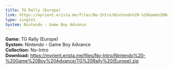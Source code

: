 ```yaml
---
title: TG Rally (Europe)
link: https://myrient.erista.me/files/No-Intro/Nintendo%20-%20Game%20Boy%20Advance/TG%20Rally%20(Europe).zip
type: single1
System: Nintendo - Game Boy Advance
---
```

<b>Game:</b> TG Rally (Europe)<br>
<b>System:</b> Nintendo - Game Boy Advance<br>
<b>Collection:</b> No-Intro<br>
<b>Download:</b> https://myrient.erista.me/files/No-Intro/Nintendo%20-%20Game%20Boy%20Advance/TG%20Rally%20(Europe).zip